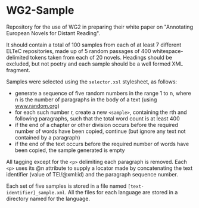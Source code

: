 # WG2-Sample

Repository for the use of WG2 in preparing their white paper on "Annotating European Novels for Distant Reading".

It should contain a total of 100 samples from each of at least 7 different ELTeC repositories, made up of 5 random passages of 400 whitespace-delimited tokens taken from each of 20 novels. Headings should be excluded, but not poetry and each sample should be a well formed XML fragment.

Samples were selected using the `selector.xsl` stylesheet, as follows:
- generate a sequence of five random numbers in the range 1 to n, where n is the number of paragraphs in the body of a text (using www.random.org)
- for each such number r, create a new `<sample>`, containing the rth and following paragraphs, such that the total word count is at least 400
- if the end of a chapter or other division occurs before the required number of words have been copied, continue (but ignore any text not contained by a paragraph)
- if the end of the text occurs before the required number of words have been copied, the sample generated is empty

All tagging except for the `<p>` delimiting each paragraph is removed. Each `<p>` uses its @n
attribute to supply a locator
made by concatenating the text identifier (value of TEI/@xml:id) and the paragraph sequence number.

Each set of five samples is stored in a file named `[text-identifier]_sample.xml`. All the files for
each language are stored in a directory named for the language. 

 
 
